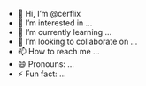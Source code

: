 - 👋 Hi, I’m @cerflix
- 👀 I’m interested in ...
- 🌱 I’m currently learning ...
- 💞️ I’m looking to collaborate on ...
- 📫 How to reach me ...
- 😄 Pronouns: ...
- ⚡ Fun fact: ...

<!---
cerflix/cerflix is a ✨ special ✨ repository because its `README.md` (this file) appears on your GitHub profile.
You can click the Preview link to take a look at your changes.
--->
